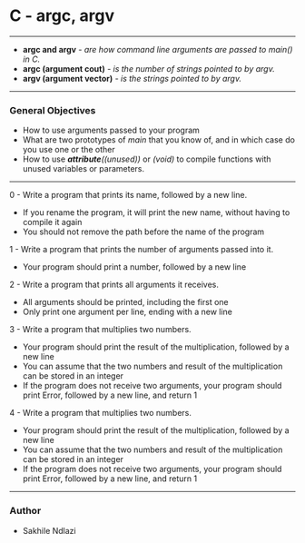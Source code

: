 # C - argc, argv # 
------
* **argc and argv** *- are how command line arguments are passed to main() in C.*
* **argc (argument cout)** *- is the number of strings pointed to by argv.*
* **argv (argument vector)** *- is the strings pointed to by argv.*

------

### General Objectives ###
 * How to use arguments passed to your program
 * What are two prototypes of *main* that you know of, and in which case do you use one or the other
 * How to use *__attribute__((unused))* or *(void)* to compile functions with unused variables or parameters.

------

0 - Write a program that prints its name, followed by a new line.
 * If you rename the program, it will print the new name, without having to compile it again
 * You should not remove the path before the name of the program

1 - Write a program that prints the number of arguments passed into it.
 * Your program should print a number, followed by a new line

2 - Write a program that prints all arguments it receives.
 * All arguments should be printed, including the first one
 * Only print one argument per line, ending with a new line

3 - Write a program that multiplies two numbers.
 * Your program should print the result of the multiplication, followed by a new line
 * You can assume that the two numbers and result of the multiplication can be stored in an integer
 * If the program does not receive two arguments, your program should print Error, followed by a new line, and return 1

4 - Write a program that multiplies two numbers.
 * Your program should print the result of the multiplication, followed by a new line
 * You can assume that the two numbers and result of the multiplication can be stored in an integer
 * If the program does not receive two arguments, your program should print Error, followed by a new line, and return 1

------
### Author ###
* Sakhile Ndlazi
